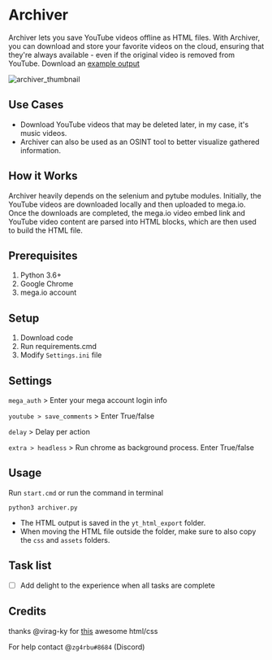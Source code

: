 # Archiver
Archiver lets you save YouTube videos offline as HTML files. With Archiver, you can download and store your favorite videos on the cloud, ensuring that they're always available - even if the original video is removed from YouTube.
Download an [example output](https://mega.nz/file/sbUGzCDS#HC_x1rCr22RRaNQSQWfZXh7Jd8BBIVJhSWycEgRvRAo)

![archiver_thumbnail](https://i.imgur.com/4PjU7B2.png)

## Use Cases
- Download YouTube videos that may be deleted later, in my case, it's music videos.
- Archiver can also be used as an OSINT tool to better visualize gathered information.

## How it Works
Archiver heavily depends on the selenium and pytube modules. Initially, the YouTube videos are downloaded locally and then uploaded to mega.io. Once the downloads are completed, the mega.io video embed link and YouTube video content are parsed into HTML blocks, which are then used to build the HTML file.

## Prerequisites
1. Python 3.6+
2. Google Chrome
3. mega.io account

## Setup
1. Download code
2. Run requirements.cmd
3. Modify `Settings.ini` file

## Settings
`mega_auth` > Enter your mega account login info

`youtube > save_comments` > Enter True/false

`delay` > Delay per action

`extra > headless` > Run chrome as background process. Enter True/false

## Usage
Run `start.cmd` or run the command in terminal
```
python3 archiver.py
``` 
- The HTML output is saved in the `yt_html_export` folder.
- When moving the HTML file outside the folder, make sure to also copy the `css` and `assets` folders.

## Task list
- [ ] Add delight to the experience when all tasks are complete

## Credits
thanks @virag-ky for [this](https://github.com/virag-ky/Youtube-Clone) awesome html/css  

For help contact @`zg4rbu#8684` (Discord)
